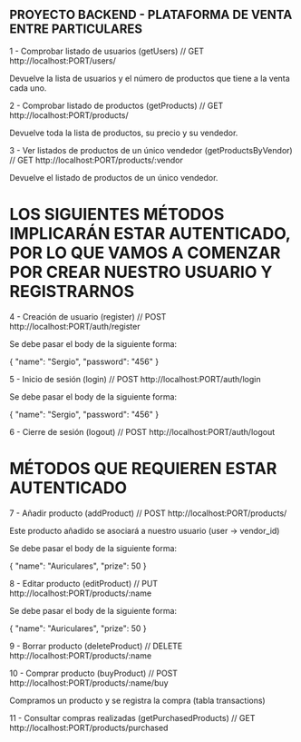 ## PROYECTO BACKEND - PLATAFORMA DE VENTA ENTRE PARTICULARES

1 - Comprobar listado de usuarios (getUsers)
// GET http://localhost:PORT/users/

Devuelve la lista de usuarios y el número de productos que tiene a la venta cada uno.


2 - Comprobar listado de productos (getProducts)
// GET http://localhost:PORT/products/

Devuelve toda la lista de productos, su precio y su vendedor.

3 - Ver listados de productos de un único vendedor (getProductsByVendor)
// GET http://localhost:PORT/products/:vendor

Devuelve el listado de productos de un único vendedor.

# LOS SIGUIENTES MÉTODOS IMPLICARÁN ESTAR AUTENTICADO, POR LO QUE VAMOS A COMENZAR POR CREAR NUESTRO USUARIO Y REGISTRARNOS

4 - Creación de usuario (register)
// POST http://localhost:PORT/auth/register

Se debe pasar el body de la siguiente forma:

{
    "name": "Sergio",
    "password": "456"
}


5 - Inicio de sesión (login)
// POST http://localhost:PORT/auth/login

Se debe pasar el body de la siguiente forma:

{
    "name": "Sergio",
    "password": "456"
}


6 - Cierre de sesión (logout)
// POST http://localhost:PORT/auth/logout


# MÉTODOS QUE REQUIEREN ESTAR AUTENTICADO

7 - Añadir producto (addProduct)
// POST http://localhost:PORT/products/

Este producto añadido se asociará a nuestro usuario (user -> vendor_id)

Se debe pasar el body de la siguiente forma:

{
    "name": "Auriculares",
    "prize": 50
}


8 - Editar producto (editProduct)
// PUT http://localhost:PORT/products/:name

Se debe pasar el body de la siguiente forma:

{
    "name": "Auriculares",
    "prize": 50
}


9 - Borrar producto (deleteProduct)
// DELETE http://localhost:PORT/products/:name



10 - Comprar producto (buyProduct)
// POST http://localhost:PORT/products/:name/buy

Compramos un producto y se registra la compra (tabla transactions)


11 - Consultar compras realizadas (getPurchasedProducts)
// GET http://localhost:PORT/products/purchased